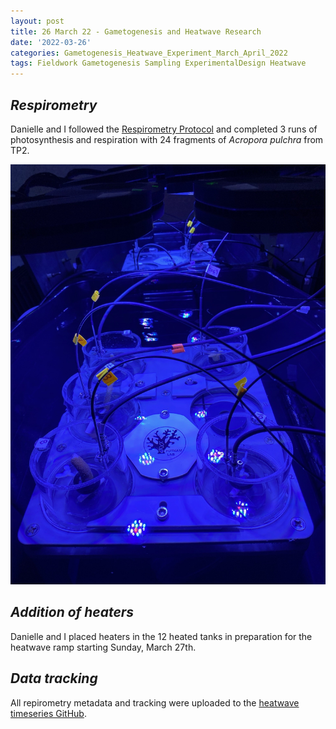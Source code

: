 ```yaml
---
layout: post
title: 26 March 22 - Gametogenesis and Heatwave Research
date: '2022-03-26'
categories: Gametogenesis_Heatwave_Experiment_March_April_2022
tags: Fieldwork Gametogenesis Sampling ExperimentalDesign Heatwave
---
```


## *Respirometry*

Danielle and I followed the [Respirometry Protocol](https://github.com/daniellembecker/Gametogenesis/blob/main/protocols/2020-12-14-SDR-Respirometry-Protocol.md) and completed 3 runs of photosynthesis and respiration with 24 fragments of *Acropora pulchra* from TP2.

![respirometry set up](https://github.com/urol-e5/urol-e5.github.io/blob/master/images/March2022_Moorea/654AE9A0-8485-4E25-BC5D-BA5498BF31A3.JPG?raw=true)

## *Addition of heaters*

Danielle and I placed heaters in the 12 heated tanks in preparation for the heatwave ramp starting Sunday, March 27th. 

## *Data tracking*

All repirometry metadata and tracking were uploaded to the [heatwave timeseries GitHub](https://github.com/daniellembecker/Gametogenesis/tree/main/heatwave).

